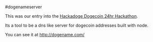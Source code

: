 #dogenameserver

This was our entry into the [Hackadoge Dogecoin 24hr Hackathon](http://www.meetup.com/San-Francisco-Dogecoin-Meetup/events/182754492/).

Its a tool to be a dns like server for dogecoin addresses built with node.

You can see it at http://dogename.com/

